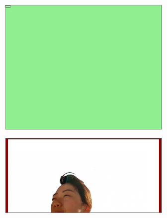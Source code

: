 <html>
    <Title>璇疑片</Title>
    <head>
    </head>
    <body>
 <TABLE WIDTH="1014" BORDER="1" HEIGHT="400" BGCOLOR=lightgreen align="left" BACKGROUND="xuan.png">
<TR><TD ALIGN=CENTER></TD></TR>
</TABLE>
                   
 <TABLE BORDER="1" BGCOLOR=darkred WIDTH="395" BORDER="1" HEIGHT="240" align="right">
                     <TR><TD><img src="xuan.png"></TD></TR></TABLE>
    </body>
</html>